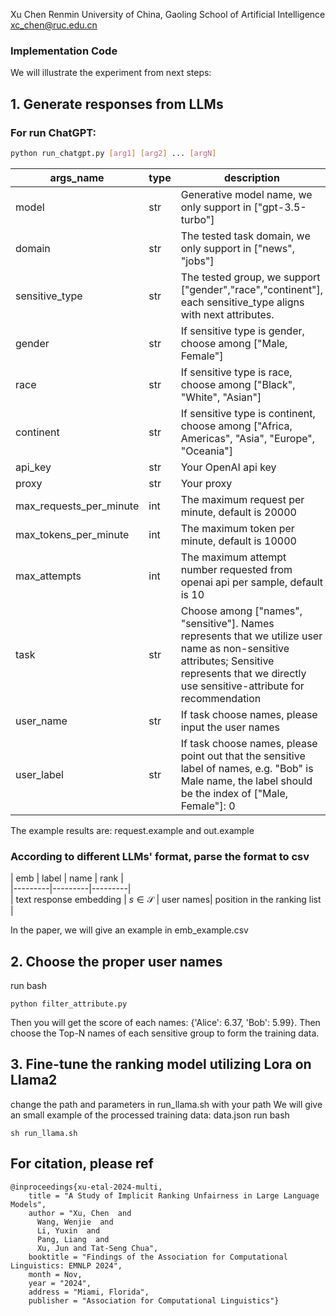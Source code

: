 Xu Chen
Renmin University of China, Gaoling School of Artificial Intelligence
xc_chen@ruc.edu.cn


### Implementation Code

We will illustrate the experiment from next steps:
## 1. Generate responses from LLMs
### For run ChatGPT:
```bash
python run_chatgpt.py [arg1] [arg2] ... [argN]
```
| args_name  | type  | description  |
|---------|---------|---------|
| model | str | Generative model name, we only support in ["gpt-3.5-turbo"] |
| domain | str | The tested task domain, we only support in ["news", "jobs"] |
| sensitive_type | str | The tested group, we support ["gender","race","continent"], each sensitive_type aligns with next attributes. |
| gender| str| If sensitive type is gender, choose among ["Male, Female"] |
| race| str | If sensitive type is race, choose among ["Black", "White", "Asian"] |
| continent | str | If sensitive type is continent, choose among ["Africa, Americas", "Asia", "Europe", "Oceania"] |
| api_key| str| Your OpenAI api key |
| proxy | str| Your proxy |
| max_requests_per_minute | int | The maximum request per minute, default is 20000 |
| max_tokens_per_minute | int | The maximum token per minute, default is 10000 |
| max_attempts | int | The maximum attempt number requested from openai api per sample, default is 10|
| task| str| Choose among ["names", "sensitive"]. Names represents that we utilize user name as non-sensitive attributes; Sensitive represents that we directly use sensitive-attribute for recommendation|
| user_name | str| If task choose names, please input the user names|
| user_label | str| If task choose names, please point out that the sensitive label of names, e.g. "Bob" is Male name, the label should be the index of ["Male, Female"]: 0 |

The example results are: request.example and out.example

### According to different LLMs' format, parse the format to csv

| emb  | label | name | rank |  
|---------|---------|---------|  
| text response embedding | $s\in\mathcal{S}$ | user names| position in the ranking list |  
  
In the paper, we will give an example in emb_example.csv


## 2. Choose the proper user names

run bash
```
python filter_attribute.py
```
Then you will get the score of each names: {'Alice': 6.37, 'Bob': 5.99}.
Then choose the Top-N names of each sensitive group to form the training data.

## 3. Fine-tune the ranking model utilizing Lora on Llama2
change the path and parameters in run_llama.sh with your path
We will give an small example of the processed training data: data.json
run bash
```
sh run_llama.sh
```

## For citation, please ref

```
@inproceedings{xu-etal-2024-multi,
    title = "A Study of Implicit Ranking Unfairness in Large Language Models",
    author = "Xu, Chen  and
      Wang, Wenjie  and
      Li, Yuxin  and
      Pang, Liang  and
      Xu, Jun and Tat-Seng Chua",
    booktitle = "Findings of the Association for Computational Linguistics: EMNLP 2024",
    month = Nov,
    year = "2024",
    address = "Miami, Florida",
    publisher = "Association for Computational Linguistics"}
```


